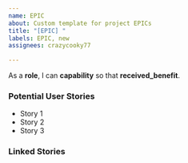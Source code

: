 ```yaml
---
name: EPIC
about: Custom template for project EPICs
title: "[EPIC] "
labels: EPIC, new
assignees: crazycooky77

---
```


As a **role**, I can **capability** so that **received_benefit**.


### Potential User Stories
- Story 1
- Story 2
- Story 3

### Linked Stories

